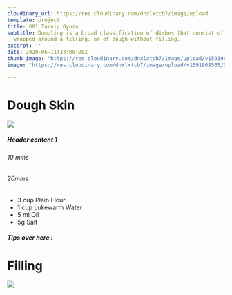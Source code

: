 ```yaml
---
cloudinary_url: https://res.cloudinary.com/dnxlxtcb7/image/upload
template: project
title: 001 Turnip Gyoza
subtitle: Dumpling is a broad classification of dishes that consist of pieces of dough
  wrapped around a filling, or of dough without filling.
excerpt: ''
date: 2020-06-11T23:00:00Z
thumb_image: "https://res.cloudinary.com/dnxlxtcb7/image/upload/v1591969567/001%20Turnip%20Gyoza/Website-Thumb.png"
image: "https://res.cloudinary.com/dnxlxtcb7/image/upload/v1591969565/001%20Turnip%20Gyoza/IMG_0167.jpg"

---
```

# Dough Skin

![](https://res.cloudinary.com/dnxlxtcb7/image/upload/v1591969572/001%20Turnip%20Gyoza/Website-HeroContent.png)

##### <th>Header content 1</th>

###### 10 mins

###### 20mins

* 3 cup Plain Flour
* 1 cup Lukewarm Water
* 5 ml Oil
* 5g Salt

##### Tips over here :

# Filling

![](https://res.cloudinary.com/dnxlxtcb7/image/upload/v1591969562/001%20Turnip%20Gyoza/IMG_0165.jpg)
